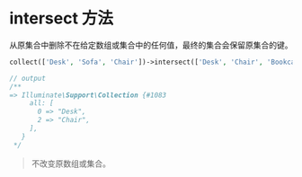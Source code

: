 # intersect 方法

从原集合中删除不在给定数组或集合中的任何值，最终的集合会保留原集合的键。

```php
collect(['Desk', 'Sofa', 'Chair'])->intersect(['Desk', 'Chair', 'Bookcase']);

// output
/**
=> Illuminate\Support\Collection {#1083
     all: [
       0 => "Desk",
       2 => "Chair",
     ],
   }
 */
```

> 不改变原数组或集合。
